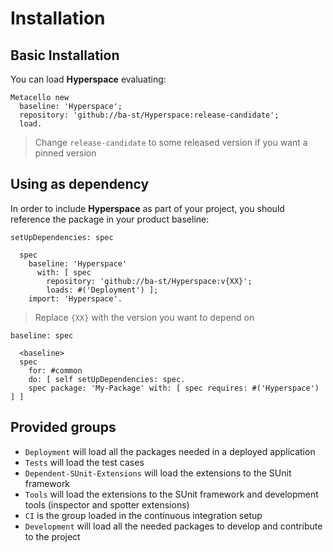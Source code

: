 # Installation

## Basic Installation

You can load **Hyperspace** evaluating:

```smalltalk
Metacello new
  baseline: 'Hyperspace';
  repository: 'github://ba-st/Hyperspace:release-candidate';
  load.
```

> Change `release-candidate` to some released version if you want a pinned version

## Using as dependency

In order to include **Hyperspace** as part of your project, you should
reference the package in your product baseline:

```smalltalk
setUpDependencies: spec

  spec
    baseline: 'Hyperspace'
      with: [ spec
        repository: 'github://ba-st/Hyperspace:v{XX}';
        loads: #('Deployment') ];
    import: 'Hyperspace'.
```

> Replace `{XX}` with the version you want to depend on

```smalltalk
baseline: spec

  <baseline>
  spec
    for: #common
    do: [ self setUpDependencies: spec.
    spec package: 'My-Package' with: [ spec requires: #('Hyperspace') ] ]
```

## Provided groups

- `Deployment` will load all the packages needed in a deployed application
- `Tests` will load the test cases
- `Dependent-SUnit-Extensions` will load the extensions to the SUnit framework
- `Tools` will load the extensions to the SUnit framework and development tools (inspector and spotter extensions)
- `CI` is the group loaded in the continuous integration setup
- `Development` will load all the needed packages to develop and contribute to the project
